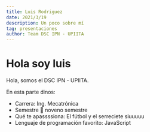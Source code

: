 ```yaml
---
title: Luis Rodriguez
date: 2021/3/19
description: Un poco sobre mí
tag: presentaciones
author: Team DSC IPN - UPIITA
---
```

# Hola soy luis

Hola, somos el DSC IPN - UPIITA. 

En esta parte dinos:

- Carrera: Ing. Mecatrónica
- Semestre 👀 noveno semestre
- Qué te apassssiona: El fútbol y el serreciete siuuuuu
- Lenguaje de programación favorito: JavaScript